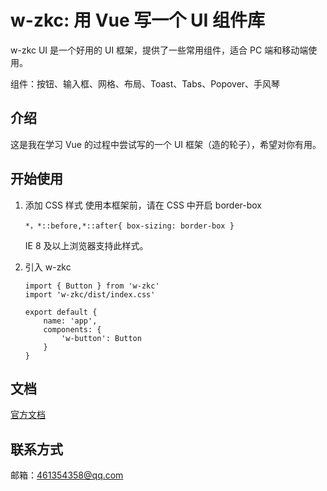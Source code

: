 # w-zkc: 用 Vue 写一个 UI 组件库

w-zkc UI 是一个好用的 UI 框架，提供了一些常用组件，适合 PC 端和移动端使用。

组件：按钮、输入框、网格、布局、Toast、Tabs、Popover、手风琴

## 介绍

这是我在学习 Vue 的过程中尝试写的一个 UI 框架（造的轮子），希望对你有用。

## 开始使用

1. 添加 CSS 样式
   使用本框架前，请在 CSS 中开启 border-box

   ```
   *，*::before,*::after{ box-sizing: border-box }
   ```

   IE 8 及以上浏览器支持此样式。

2. 引入 w-zkc

   ```
   import { Button } from 'w-zkc'
   import 'w-zkc/dist/index.css'

   export default {
       name: 'app',
       components: {
           'w-button': Button
       }
   }
   ```

## 文档

[官方文档](https://keyingfu0.github.io/w-zkc/)

## 联系方式

邮箱：461354358@qq.com

